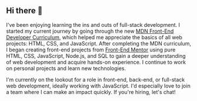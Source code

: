 ## Hi there 👋

I've been enjoying learning the ins and outs of full-stack development. I started my current journey by going through the new [MDN Front-End Developer Curriculum](https://developer.mozilla.org/en-US/curriculum/), which helped me appreciate the basics of all web projects: HTML, CSS, and JavaScript. After completing the MDN curriculum, I began creating front-end projects from [Front-End Mentor](https://www.frontendmentor.io/challenges)  using pure HTML, CSS, JavaScript, Node.js, and SQL to gain a deeper understanding of web development and acquire hands-on experience. I continue to work on personal projects and learn new technologies.

I'm currently on the lookout for a role in front-end, back-end, or full-stack web development, ideally working with JavaScript. I'd especially love to join a team where I can make an impact quickly. If you're hiring, let's chat!
